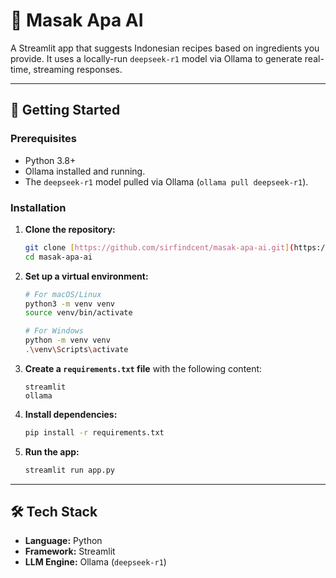 # 🍲 Masak Apa AI

A Streamlit app that suggests Indonesian recipes based on ingredients you provide. It uses a locally-run `deepseek-r1` model via Ollama to generate real-time, streaming responses.

---

## 🚀 Getting Started

### Prerequisites

-   Python 3.8+
-   Ollama installed and running.
-   The `deepseek-r1` model pulled via Ollama (`ollama pull deepseek-r1`).

### Installation

1.  **Clone the repository:**
    ```bash
    git clone [https://github.com/sirfindcent/masak-apa-ai.git](https://github.com/sirfindcent/masak-apa-ai.git)
    cd masak-apa-ai
    ```

2.  **Set up a virtual environment:**
    ```bash
    # For macOS/Linux
    python3 -m venv venv
    source venv/bin/activate

    # For Windows
    python -m venv venv
    .\venv\Scripts\activate
    ```

3.  **Create a `requirements.txt` file** with the following content:
    ```
    streamlit
    ollama
    ```

4.  **Install dependencies:**
    ```bash
    pip install -r requirements.txt
    ```

5.  **Run the app:**
    ```bash
    streamlit run app.py
    ```

---

## 🛠️ Tech Stack

-   **Language:** Python
-   **Framework:** Streamlit
-   **LLM Engine:** Ollama (`deepseek-r1`)
